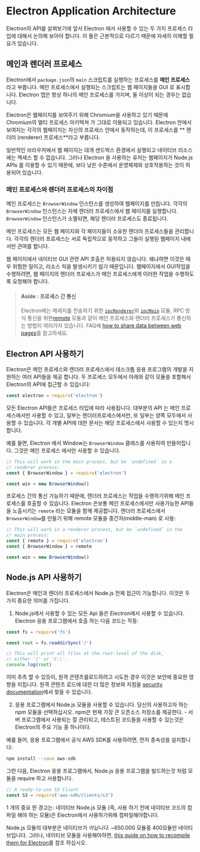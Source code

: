 # Electron Application Architecture

Electron의 API를 살펴보기에 앞서 Electron 에서 사용할 수 있는 두 가지 프로세스 타입에 대해서 논의해 보아야 합니다. 이 둘은 근본적으로 다르기 때문에 자세히 이해할 필요가 있습니다.

## 메인과 렌더러 프로세스

Electron에서 `package.json`의 `main` 스크립트를 실행하는 프로세스를 **메인 프로세스**라고 부릅니다. 메인 프로세스에서 실행되는 스크립트는 웹 페이지들을 GUI 로 표시합니다. Electron 앱은 항상 하나의 메인 프로세스를 가지며, 둘 이상이 되는 경우는 없습니다.

Electron은 웹페이지를 보여주기 위해 Chromium을 사용하고 있기 때문에 Chromium의 멀티 프로세스 아키텍쳐 가 그대로 이용되고 있습니다. Electron 안에서 보여지는 각각의 웹페이지는 자신의 프로세스 안에서 동작하는데, 이 프로세스를 ** 렌더러 (renderer) 프로세스**라고 부릅니다.

일반적인 브라우저에서 웹 페이지는 대개 샌드박스 환경에서 실행되고 네이티브 리소스에는 액세스 할 수 없습니다. 그러나 Electron 을 사용하는 유저는 웹페이지가 Node.js APIs 를 이용할 수 있기 때문에, 보다 낮은 수준에서 운영체제와 상호작용하는 것이 허용되어 있습니다.

### 메인 프로세스와 렌더러 프로세스의 차이점

메인 프로세스는 `BrowserWindow` 인스턴스를 생성하여 웹페이지를 만듭니다. 각각의 `BrowserWindow` 인스턴스는 자체 렌더러 프로세스에서 웹 페이지를 실행합니다. `BrowserWindow` 인스턴스가 소멸되면, 해당 렌더러 프로세스도 종료됩니다.

메인 프로세스는 모든 웹 페이지와 각 페이지들이 소유한 렌더러 프로세스들을 관리합니다. 각각의 렌더러 프로세스는 서로 독립적으로 동작하고 그들이 실행된 웹페이지 내에서만 관여를 합니다.

웹 페이지에서 네이티브 GUI 관련 API 호출은 허용되지 않습니다. 왜냐하면 이것은 매우 위험한 일이고, 리소스 릭을 발생시키기 쉽기 때문입니다. 웹페이지에서 GUI작업을 수행하려면, 웹 페이지의 렌더러 프로세스가 메인 프로세스에게 이러한 작업을 수행하도록 요청해야 합니다.

> #### Aside : 프로세스 간 통신
> 
> Electron에는 메세지를 전송하기 위한 [`ipcRenderer`](../api/ipc-renderer.md)와 [`ipcMain`](../api/ipc-main.md) 모듈, RPC 방식 통신을 위한[remote](../api/remote.md) 모듈과 같이 메인 프로세스와 렌더러 프로세스가 통신하는 방법이 여러가지 있습니다. FAQ에 [how to share data between web pages](../faq.md#how-to-share-data-between-web-pages)를 참고하세요.

## Electron API 사용하기

Electron은 메인 프로세스와 렌더러 프로세스에서 데스크톱 응용 프로그램의 개발을 지원하는 여러 API들을 제공 합니다. 두 프로세스 모두에서 아래와 같이 모듈을 포함해서 Electron의 API에 접근할 수 있습니다:

```javascript
const electron = require('electron')
```

모든 Electron API들은 프로세스 타입에 따라 사용됩니다. 대부분의 API 는 메인 프로세스에서만 사용할 수 있고, 일부는 렌더러프로세스에서만, 또 일부는 양쪽 모두에서 사용할 수 있습니다. 각 개별 API에 대한 문서는 해당 프로세스에서 사용할 수 있는지 명시합니다.

예를 들면, Electron 에서 Window는 `BrowserWindow` 클래스를 사용하여 만들어집니다. 그것은 메인 프로세스 에서만 사용할 수 있습니다.

```javascript
// This will work in the main process, but be `undefined` in a
// renderer process:
const { BrowserWindow } = require('electron')

const win = new BrowserWindow()
```

프로세스 간의 통신 가능하기 때문에, 렌더러 프로세스는 작업을 수행하기위해 메인 프로세스를 호출할 수 있습니다. Electron 은보통 메인 프로세스에서만 사용가능한 API들을 노출시키는 `remote` 라는 모듈을 함께 제공합니다. 렌더러 프로세스에서 `BrowserWindow`를 만들기 위해 remote 모듈을 중간자(middle-man) 로 사용:

```javascript
// This will work in a renderer process, but be `undefined` in the
// main process:
const { remote } = require('electron')
const { BrowserWindow } = remote

const win = new BrowserWindow()
```

## Node.js API 사용하기

Electron은 메인과 렌더러 프로세스에서 Node.js 전체 접근이 가능합니다. 이것은 두가지 중요한 의미를 가집니다.

1) Node.js에서 사용할 수 있는 모든 Api 들은 Electron에서 사용할 수 있습니다. Electron 응용 프로그램에서 호출 하는 다음 코드는 작동:

```javascript
const fs = require('fs')

const root = fs.readdirSync('/')

// This will print all files at the root-level of the disk,
// either '/' or 'C:\'.
console.log(root)
```

이미 추측 할 수 있듯이, 원격 콘텐츠를로드하려고 시도한 경우 이것은 보안에 중요한 영향을 미칩니다. 원격 콘텐츠 로드에 대한 더 많은 정보와 지침을 [security documentation](./security.md)에서 찾을 수 있습니다.

2) 응용 프로그램에서 Node.js 모듈을 사용할 수 있습니다. 당신의 사용하고자 하는 npm 모듈을 선택하십시오. npm은 현재 가장 큰 오픈소스 저장소를 제공한다. - 서버 프로그램에서 사용되는 잘 관리되고, 테스트된 코드들을 사용할 수 있는것은 Electron의 주요 기능 중 하나이다.

예를 들어, 응용 프로그램에서 공식 AWS SDK를 사용하려면, 먼저 종속성을 설치합니다:

```sh
npm install --save aws-sdk
```

그런 다음, Electron 응용 프로그램에서, Node.js 응용 프로그램을 빌드하는것 처럼 모듈을 require 하고 사용합니다.

```javascript
// A ready-to-use S3 Client
const S3 = require('aws-sdk/clients/s3')
```

1 개의 중요 한 경고는: 네이티브 Node.js 모듈 (즉, 사용 하기 전에 네이티브 코드의 컴파일 해야 하는 모듈)은 Electron에서 사용하기위해 컴파일해야합니다. 

Node.js 모듈의 대부분은 네이티브가 *아닙니다*. ~650.000 모듈중 400모듈만 네이티브입니다. 그러나, 네이티브 모듈을 사용해야하면, [this guide on how to recompile them for Electron](./using-native-node-modules.md)를 참조 하십시오.